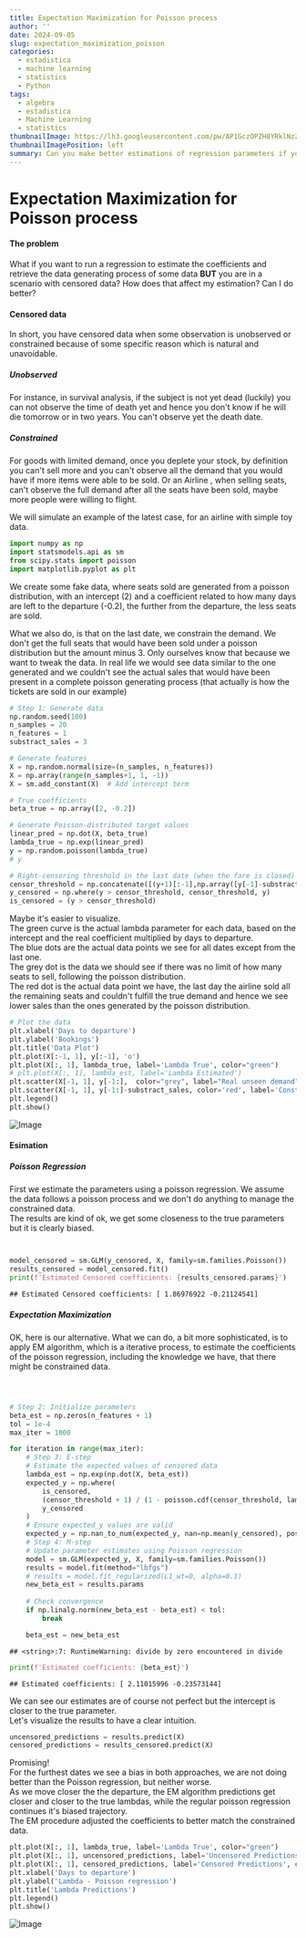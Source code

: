```yaml
---
title: Expectation Maximization for Poisson process
author: ''
date: 2024-09-05
slug: expectation_maximization_poisson
categories:
  - estadistica
  - machine learning
  - statistics
  - Python
tags:
  - algebra
  - estadistica
  - Machine Learning
  - statistics
thumbnailImage: https://lh3.googleusercontent.com/pw/AP1GczOPZH8YRklNzZfk7tDDq56C6izQwozTUhUGjbTgspMXZ2vqY9lXgUm1Yem5bXTHBlLqZMY8QwFPK9pwYeIsGWqnArRxX8DY11ihoVRis3K7hUAfADGcbrP3gj9aMK0RwOVQqGlYYKCEJKr46myKCaKDmw=w290-h174-s-no-gm?authuser=0
thumbnailImagePosition: left
summary: Can you make better estimations of regression parameters if you have censored data? Short answer, you do with Expectation Maximization.
---
```



# Expectation Maximization for Poisson process


#### The problem

What if you want to run a regression to estimate the coefficients and retrieve the data generating process of some data **BUT** you are in a scenario with censored data? How does that affect my estimation? Can I do better?

#### Censored data
In short, you have censored data when some observation is unobserved or constrained because of some specific reason which is natural and unavoidable.

##### Unobserved
For instance, in survival analysis, if the subject is not yet dead (luckily) you can not observe the time of death yet and hence you don't know if he will die tomorrow or in two years. You can't observe yet the death date.  

##### Constrained
For goods with limited demand, once you deplete your stock, by definition you can't sell more and you can't observe all the demand that you would have if more items were able to be sold. Or an Airline , when selling seats, can't observe the full demand after all the seats have been sold, maybe more people were willing to flight.


We will simulate an example of the latest case, for an airline with simple toy data.


```python
import numpy as np
import statsmodels.api as sm
from scipy.stats import poisson
import matplotlib.pyplot as plt
```

We create some fake data, where seats sold are generated from a poisson distribution, with an intercept (2) and a coefficient related to how many days are left to the departure (-0.2), the further from the departure, the less seats are sold.

What we also do, is that on the last date, we constrain the demand. We don't get the full seats that would have been sold under a poisson distribution but the amount minus 3. Only ourselves know that because we want to tweak the data. In real life we would see data similar to the one generated and we couldn't see the actual sales that would have been present in a complete poisson generating process (that actually is how the tickets are sold in our example)


```python
# Step 1: Generate data
np.random.seed(100)
n_samples = 20
n_features = 1
substract_sales = 3

# Generate features
X = np.random.normal(size=(n_samples, n_features))
X = np.array(range(n_samples+1, 1, -1))
X = sm.add_constant(X)  # Add intercept term

# True coefficients
beta_true = np.array([2, -0.2])

# Generate Poisson-distributed target values
linear_pred = np.dot(X, beta_true)
lambda_true = np.exp(linear_pred)
y = np.random.poisson(lambda_true)
# y

# Right-censoring threshold in the last date (when the fare is closed)
censor_threshold = np.concatenate([(y+1)[:-1],np.array([y[-1]-substract_sales])])
y_censored = np.where(y > censor_threshold, censor_threshold, y)
is_censored = (y > censor_threshold)
```
Maybe it's easier to visualize.  
The green curve is the actual lambda parameter for each data, based on the intercept and the real coefficient multiplied by days to departure.  
The blue dots are the actual data points we see for all dates except from the last one.  
The grey dot is the data we should see if there was no limit of how many seats to sell, following the poisson distribution.  
The red dot is the actual data point we have, the last day the airline sold all the remaining seats and couldn't fulfill the true demand and hence we see lower sales than the ones generated by the poisson distribution.  

```python
# Plot the data
plt.xlabel('Days to departure')
plt.ylabel('Bookings')
plt.title('Data Plot')
plt.plot(X[:-1, 1], y[:-1], 'o')
plt.plot(X[:, 1], lambda_true, label='Lambda True', color="green")
# plt.plot(X[:, 1], lambda_est, label='Lambda Estimated')
plt.scatter(X[-1, 1], y[-1:],  color="grey", label="Real unseen demand" )
plt.scatter(X[-1, 1], y[-1:]-substract_sales, color='red', label='Constrained')
plt.legend()
plt.show()
```

![Image](./img/2024-09-05-expectation-maximization-for-poisson-process-unnamed-chunk-5-1.png)

####  Esimation    

##### Poisson Regression  

First we estimate the parameters using a poisson regression. We assume the data follows a poisson process and we don't do anything to manage the constrained data.  
The results are kind of ok, we get some closeness to the true parameters but it is clearly biased.


```python


model_censored = sm.GLM(y_censored, X, family=sm.families.Poisson())
results_censored = model_censored.fit()
print(f'Estimated Censored coefficients: {results_censored.params}')
```

```
## Estimated Censored coefficients: [ 1.86976922 -0.21124541]
```

##### Expectation Maximization  
OK, here is our alternative. What we can do, a bit more sophisticated, is to apply EM algorithm, which is a iterative process, to estimate the coefficients of the poisson regression, including the knowledge we have, that there might be constrained data.


```python



# Step 2: Initialize parameters
beta_est = np.zeros(n_features + 1)
tol = 1e-4
max_iter = 1000

for iteration in range(max_iter):
    # Step 3: E-step
    # Estimate the expected values of censored data
    lambda_est = np.exp(np.dot(X, beta_est))
    expected_y = np.where(
        is_censored,
        (censor_threshold + 1) / (1 - poisson.cdf(censor_threshold, lambda_est)),
        y_censored
    )
    # Ensure expected_y values are valid
    expected_y = np.nan_to_num(expected_y, nan=np.mean(y_censored), posinf=np.max(y_censored), neginf=0)
    # Step 4: M-step
    # Update parameter estimates using Poisson regression
    model = sm.GLM(expected_y, X, family=sm.families.Poisson())
    results = model.fit(method="lbfgs")
    # results = model.fit_regularized(L1_wt=0, alpha=0.1) 
    new_beta_est = results.params
    
    # Check convergence
    if np.linalg.norm(new_beta_est - beta_est) < tol:
        break

    beta_est = new_beta_est
```

```
## <string>:7: RuntimeWarning: divide by zero encountered in divide
```

```python
print(f'Estimated coefficients: {beta_est}')
```

```
## Estimated coefficients: [ 2.11015996 -0.23573144]
```
We can see our estimates are of course not perfect but the intercept is closer to the true parameter.  
Let's visualize the results to have a clear intuition.



```python
uncensored_predictions = results.predict(X)
censored_predictions = results_censored.predict(X)
```
Promising!  
For the furthest dates we see a bias in both approaches, we are not doing better than the Poisson regression, but neither worse.  
As we move closer the the departure, the EM algorithm predictions get closer and closer to the true lambdas, while the regular poisson regression continues it's biased trajectory.  
The EM procedure adjusted the coefficients to better match the constrained data.


```python
plt.plot(X[:, 1], lambda_true, label='Lambda True', color="green")
plt.plot(X[:, 1], uncensored_predictions, label='Uncensored Predictions (EM)', color="blue")
plt.plot(X[:, 1], censored_predictions, label='Censored Predictions', color="red")
plt.xlabel('Days to departure')
plt.ylabel('Lambda - Poisson regression')
plt.title('Lambda Predictions')
plt.legend()
plt.show()
```

![Image](./img/2024-09-05-expectation-maximization-for-poisson-process-unnamed-chunk-9-3.png)
